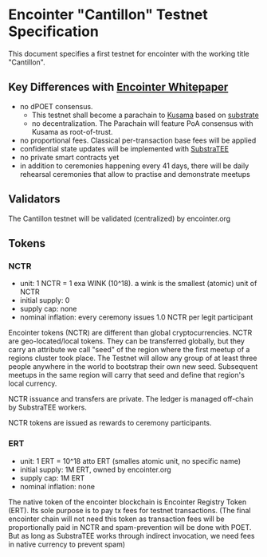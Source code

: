 # Encointer "Cantillon" Testnet Specification

This document specifies a first testnet for encointer with the working title "Cantillon". 

## Key Differences with [Encointer Whitepaper](https://github.com/encointer/whitepaper)

  * no dPOET consensus. 
    * This testnet shall become a parachain to [Kusama](https://kusama.network/) based on [substrate](https://substrate.dev)
    * no decentralization. The Parachain will feature PoA consensus with Kusama as root-of-trust.
  * no proportional fees. Classical per-transaction base fees will be applied
  * confidential state updates will be implemented with [SubstraTEE](https://github.com/scs/substraTEE)
  * no private smart contracts yet
  * in addition to ceremonies happening every 41 days, there will be daily rehearsal ceremonies that allow to practise and demonstrate meetups
  
## Validators

The Cantillon testnet will be validated (centralized) by encointer.org

## Tokens

### NCTR
  * unit: 1 NCTR = 1 exa WINK (10^18). a wink is the smallest (atomic) unit of NCTR
  * initial supply: 0
  * supply cap: none
  * nominal inflation: every ceremony issues 1.0 NCTR per legit participant

Encointer tokens (NCTR) are different than global cryptocurrencies. NCTR are geo-located/local tokens. They can be transferred globally, but they carry an attribute we call "seed" of the region where the first meetup of a regions cluster took place. 
The Testnet will allow any group of at least three people anywhere in the world to bootstrap their own new seed. Subsequent meetups in the same region will carry that seed and define that region's local currency.

NCTR issuance and transfers are private. The ledger is managed off-chain by SubstraTEE workers.

NCTR tokens are issued as rewards to ceremony participants.

### ERT
  * unit: 1 ERT = 10^18 atto ERT (smalles atomic unit, no specific name)
  * initial supply: 1M ERT, owned by encointer.org
  * supply cap: 1M ERT
  * nominal inflation: none
  
The native token of the encointer blockchain is Encointer Registry Token (ERT). Its sole purpose is to pay tx fees for testnet transactions. (The final encointer chain will not need this token as transaction fees will be proportionally paid in NCTR and spam-prevention will be done with POET. But as long as SubstraTEE works through indirect invocation, we need fees in native currency to prevent spam)

